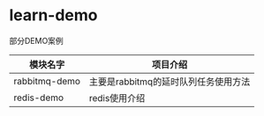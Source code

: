 # learn-demo

部分DEMO案例

|模块名字|项目介绍|
|-|-|
|rabbitmq-demo|主要是rabbitmq的延时队列任务使用方法|
|redis-demo|redis使用介绍|
